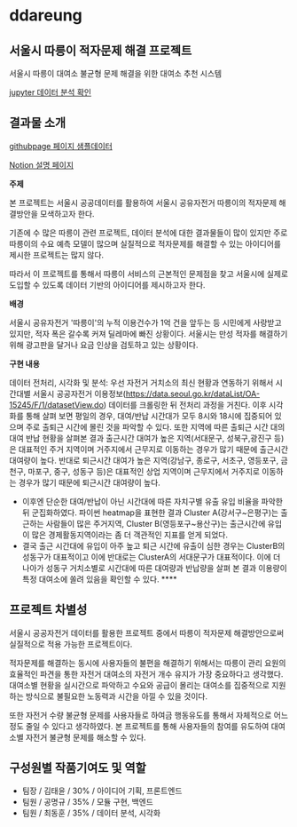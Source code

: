 # ddareung



## 서울시 따릉이 적자문제 해결 프로젝트

서울시 따릉이 대여소 불균형 문제 해결을 위한 대여소 추천 시스템

[jupyter 데이터 분석 확인](https://nbviewer.org/github/dhcryan/ddareung/blob/master/module/seoul_bike.ipynb)


## 결과물 소개

[githubpage 페이지 샘플데이터 ](https://dhcryan.github.io/ddareung/)

[Notion 설명 페이지](https://chokoty.notion.site/ed4142512b38437696bc1dd0cc746c28)

**주제**

본 프로젝트는 서울시 공공데이터를 활용하여 서울시 공유자전거 따릉이의 적자문제 해결방안을 모색하고자 한다. 

기존에 수 많은 따릉이 관련 프로젝트, 데이터 분석에 대한 결과물들이 많이 있지만 주로 따릉이의 수요 예측 모델이 많으며 실질적으로 적자문제를 해결할 수 있는 아이디어를 제시한 프로젝트는 많지 않다. 

따라서 이 프로젝트를 통해서 따릉이 서비스의 근본적인 문제점을 찾고 서울시에 실제로 도입할 수 있도록 데이터 기반의 아이디어를 제시하고자 한다.

**배경**

서울시 공유자전거 '따릉이'의 누적 이용건수가 1억 건을 앞두는 등 시민에게 사랑받고 있지만, 적자 폭은 갈수록 커져 딜레마에 빠진 상황이다. 서울시는 만성 적자를 해결하기 위해 광고판을 달거나 요금 인상을 검토하고 있는 상황이다.

**구현 내용**

데이터 전처리, 시각화 및 분석: 우선 자전거 거치소의 최신 현황과 연동하기 위해서 시간대별 서울시 공공자전거 이용정보(https://data.seoul.go.kr/dataList/OA-15245/F/1/datasetView.do) 데이터를 크롤링한 뒤 전처리 과정을 거친다. 이후 시각화를 통해 살펴 보면 평일의 경우, 대여/반납 시간대가 모두 8시와 18시에 집중되어 있으며 주로 출퇴근 시간에 몰린 것을 파악할 수 있다. 또한 지역에 따른 출퇴근 시간 대의 대여 반납 현황을 살펴본 결과 출근시간 대여가 높은 지역(서대문구, 성북구,광진구 등)은 대표적인 주거 지역이며 거주지에서 근무지로 이동하는 경우가 많기 때문에 출근시간 대여량이 높다. 반대로 퇴근시간 대여가 높은 지역(강남구, 종로구, 서초구, 영등포구, 금천구, 마포구, 중구, 성동구 등)은 대표적인 상업 지역이며 근무지에서 거주지로 이동하는 경우가 많기 때문에 퇴근시간 대여량이 높다.

- 이후엔 단순한 대여/반납이 아닌 시간대에 따른 자치구별 유출 유입 비율을 파악한 뒤 군집화하였다. 파이썬 heatmap을 표현한 결과 Cluster A(강서구~은평구)는 출근하는 사람들이 많은 주거지역, Cluster B(영등포구~용산구)는 출근시간에 유입이 많은 경제활동지역이라는 좀 더 객관적인 지표를 얻게 되었다.
- 결국  출근 시간대에 유입이 아주 높고 퇴근 시간에 유출이 심한 경우는 ClusterB의 성동구가 대표적이고 이에 반대로는 ClusterA의 서대문구가 대표적이다. 이에 더 나아가 성동구 거치소별로 시간대에 따른 대여량과 반납량을 살펴 본 결과 이용량이 특정 대여소에 쏠려 있음을 확인할 수 있다. ****

## 프로젝트 차별성

서울시 공공자전거 데이터를 활용한 프로젝트 중에서 따릉이 적자문제 해결방안으로써 실질적으로 적용 가능한 프로젝트이다. 

적자문제를 해결하는 동시에 사용자들의 불편을 해결하기 위해서는 따릉이 관리 요원의 효율적인 파견을 통한 자전거 대여소의 자전거 개수 유지가 가장 중요하다고 생각했다. 대여소별 현황을 실시간으로 파악하고 수요와 공급이 몰리는 대여소를 집중적으로 지원하는 방식으로 불필요한 노동력과 시간을 아낄 수 있을 것이다.

또한 자전거 수량 불균형 문제를 사용자들로 하여금 행동유도를 통해서 자체적으로 어느정도 줄일 수 있다고 생각하였다.
본 프로젝트를 통해 사용자들의 참여를 유도하여 대여소별 자전거 불균형 문제를 해소할 수 있다.

## **구성원별 작품기여도 및 역할**
* 팀장 / 김태윤 / 30% / 아이디어 기획, 프론트엔드
* 팀원 / 공명규 / 35% / 모듈 구현, 백엔드
* 팀원 / 최동훈 / 35% / 데이터 분석, 시각화
